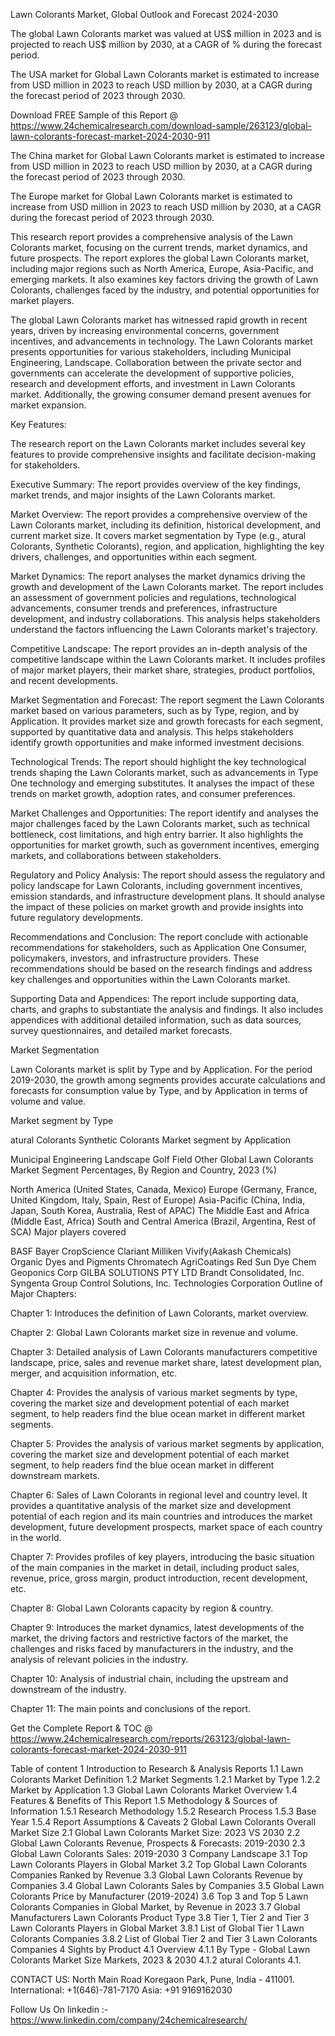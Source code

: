 Lawn Colorants Market, Global Outlook and Forecast 2024-2030

The global Lawn Colorants market was valued at US$ million in 2023 and is projected to reach US$ million by 2030, at a CAGR of % during the forecast period.

The USA market for Global Lawn Colorants market is estimated to increase from USD million in 2023 to reach USD million by 2030, at a CAGR during the forecast period of 2023 through 2030.

Download FREE Sample of this Report @ https://www.24chemicalresearch.com/download-sample/263123/global-lawn-colorants-forecast-market-2024-2030-911

The China market for Global Lawn Colorants market is estimated to increase from USD million in 2023 to reach USD million by 2030, at a CAGR during the forecast period of 2023 through 2030.

The Europe market for Global Lawn Colorants market is estimated to increase from USD million in 2023 to reach USD million by 2030, at a CAGR during the forecast period of 2023 through 2030.

This research report provides a comprehensive analysis of the Lawn Colorants market, focusing on the current trends, market dynamics, and future prospects. The report explores the global Lawn Colorants market, including major regions such as North America, Europe, Asia-Pacific, and emerging markets. It also examines key factors driving the growth of Lawn Colorants, challenges faced by the industry, and potential opportunities for market players.

The global Lawn Colorants market has witnessed rapid growth in recent years, driven by increasing environmental concerns, government incentives, and advancements in technology. The Lawn Colorants market presents opportunities for various stakeholders, including Municipal Engineering, Landscape. Collaboration between the private sector and governments can accelerate the development of supportive policies, research and development efforts, and investment in Lawn Colorants market. Additionally, the growing consumer demand present avenues for market expansion.

Key Features:

The research report on the Lawn Colorants market includes several key features to provide comprehensive insights and facilitate decision-making for stakeholders.

Executive Summary: The report provides overview of the key findings, market trends, and major insights of the Lawn Colorants market.

Market Overview: The report provides a comprehensive overview of the Lawn Colorants market, including its definition, historical development, and current market size. It covers market segmentation by Type (e.g., atural Colorants, Synthetic Colorants), region, and application, highlighting the key drivers, challenges, and opportunities within each segment.

Market Dynamics: The report analyses the market dynamics driving the growth and development of the Lawn Colorants market. The report includes an assessment of government policies and regulations, technological advancements, consumer trends and preferences, infrastructure development, and industry collaborations. This analysis helps stakeholders understand the factors influencing the Lawn Colorants market's trajectory.

Competitive Landscape: The report provides an in-depth analysis of the competitive landscape within the Lawn Colorants market. It includes profiles of major market players, their market share, strategies, product portfolios, and recent developments.

Market Segmentation and Forecast: The report segment the Lawn Colorants market based on various parameters, such as by Type, region, and by Application. It provides market size and growth forecasts for each segment, supported by quantitative data and analysis. This helps stakeholders identify growth opportunities and make informed investment decisions.

Technological Trends: The report should highlight the key technological trends shaping the Lawn Colorants market, such as advancements in Type One technology and emerging substitutes. It analyses the impact of these trends on market growth, adoption rates, and consumer preferences.

Market Challenges and Opportunities: The report identify and analyses the major challenges faced by the Lawn Colorants market, such as technical bottleneck, cost limitations, and high entry barrier. It also highlights the opportunities for market growth, such as government incentives, emerging markets, and collaborations between stakeholders.

Regulatory and Policy Analysis: The report should assess the regulatory and policy landscape for Lawn Colorants, including government incentives, emission standards, and infrastructure development plans. It should analyse the impact of these policies on market growth and provide insights into future regulatory developments.

Recommendations and Conclusion: The report conclude with actionable recommendations for stakeholders, such as Application One Consumer, policymakers, investors, and infrastructure providers. These recommendations should be based on the research findings and address key challenges and opportunities within the Lawn Colorants market.

Supporting Data and Appendices: The report include supporting data, charts, and graphs to substantiate the analysis and findings. It also includes appendices with additional detailed information, such as data sources, survey questionnaires, and detailed market forecasts.

Market Segmentation

Lawn Colorants market is split by Type and by Application. For the period 2019-2030, the growth among segments provides accurate calculations and forecasts for consumption value by Type, and by Application in terms of volume and value.

Market segment by Type

atural Colorants
Synthetic Colorants
Market segment by Application

Municipal Engineering
Landscape
Golf Field
Other
Global Lawn Colorants Market Segment Percentages, By Region and Country, 2023 (%)

North America (United States, Canada, Mexico)
Europe (Germany, France, United Kingdom, Italy, Spain, Rest of Europe)
Asia-Pacific (China, India, Japan, South Korea, Australia, Rest of APAC)
The Middle East and Africa (Middle East, Africa)
South and Central America (Brazil, Argentina, Rest of SCA)
Major players covered

BASF
Bayer CropScience
Clariant
Milliken
Vivify(Aakash Chemicals)
Organic Dyes and Pigments
Chromatech
AgriCoatings
Red Sun Dye Chem
Geoponics Corp
GILBA SOLUTIONS PTY LTD
Brandt Consolidated, Inc.
Syngenta Group
Control Solutions, Inc.
Technologies Corporation
Outline of Major Chapters:

Chapter 1: Introduces the definition of Lawn Colorants, market overview.

Chapter 2: Global Lawn Colorants market size in revenue and volume.

Chapter 3: Detailed analysis of Lawn Colorants manufacturers competitive landscape, price, sales and revenue market share, latest development plan, merger, and acquisition information, etc.

Chapter 4: Provides the analysis of various market segments by type, covering the market size and development potential of each market segment, to help readers find the blue ocean market in different market segments.

Chapter 5: Provides the analysis of various market segments by application, covering the market size and development potential of each market segment, to help readers find the blue ocean market in different downstream markets.

Chapter 6: Sales of Lawn Colorants in regional level and country level. It provides a quantitative analysis of the market size and development potential of each region and its main countries and introduces the market development, future development prospects, market space of each country in the world.

Chapter 7: Provides profiles of key players, introducing the basic situation of the main companies in the market in detail, including product sales, revenue, price, gross margin, product introduction, recent development, etc.

Chapter 8: Global Lawn Colorants capacity by region & country.

Chapter 9: Introduces the market dynamics, latest developments of the market, the driving factors and restrictive factors of the market, the challenges and risks faced by manufacturers in the industry, and the analysis of relevant policies in the industry.

Chapter 10: Analysis of industrial chain, including the upstream and downstream of the industry.

Chapter 11: The main points and conclusions of the report.

Get the Complete Report & TOC @ https://www.24chemicalresearch.com/reports/263123/global-lawn-colorants-forecast-market-2024-2030-911

Table of content
1 Introduction to Research & Analysis Reports
1.1 Lawn Colorants Market Definition
1.2 Market Segments
1.2.1 Market by Type
1.2.2 Market by Application
1.3 Global Lawn Colorants Market Overview
1.4 Features & Benefits of This Report
1.5 Methodology & Sources of Information
1.5.1 Research Methodology
1.5.2 Research Process
1.5.3 Base Year
1.5.4 Report Assumptions & Caveats
2 Global Lawn Colorants Overall Market Size
2.1 Global Lawn Colorants Market Size: 2023 VS 2030
2.2 Global Lawn Colorants Revenue, Prospects & Forecasts: 2019-2030
2.3 Global Lawn Colorants Sales: 2019-2030
3 Company Landscape
3.1 Top Lawn Colorants Players in Global Market
3.2 Top Global Lawn Colorants Companies Ranked by Revenue
3.3 Global Lawn Colorants Revenue by Companies
3.4 Global Lawn Colorants Sales by Companies
3.5 Global Lawn Colorants Price by Manufacturer (2019-2024)
3.6 Top 3 and Top 5 Lawn Colorants Companies in Global Market, by Revenue in 2023
3.7 Global Manufacturers Lawn Colorants Product Type
3.8 Tier 1, Tier 2 and Tier 3 Lawn Colorants Players in Global Market
3.8.1 List of Global Tier 1 Lawn Colorants Companies
3.8.2 List of Global Tier 2 and Tier 3 Lawn Colorants Companies
4 Sights by Product
4.1 Overview
4.1.1 By Type - Global Lawn Colorants Market Size Markets, 2023 & 2030
4.1.2 atural Colorants
4.1.

CONTACT US:
North Main Road Koregaon Park, Pune, India - 411001.
International: +1(646)-781-7170
Asia: +91 9169162030

Follow Us On linkedin :- https://www.linkedin.com/company/24chemicalresearch/

